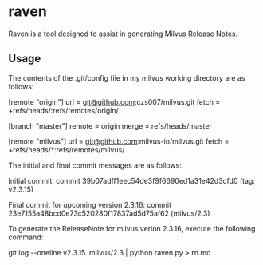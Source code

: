 # raven
Raven is a tool designed to assist in generating Milvus Release Notes.

## Usage

The contents of the .git/config file in my milvus working directory are as follows:


[remote "origin"]
        url = git@github.com:czs007/milvus.git
        fetch = +refs/heads/:refs/remotes/origin/

[branch "master"]
        remote = origin
        merge = refs/heads/master

[remote "milvus"]
        url = git@github.com:milvus-io/milvus.git
        fetch = +refs/heads/*:refs/remotes/milvus/



The initial and final commit messages are as follows:

Initial commit: commit 39b07adff1eec54de3f9f6690ed1a31e42d3cfd0 (tag: v2.3.15)

Final commit for upcoming version 2.3.16: commit 23e7155a48bcd0e73c520280f17837ad5d75af62 (milvus/2.3)

To generate the ReleaseNote for milvus verion 2.3.16, execute the following command:

git log --oneline v2.3.15..milvus/2.3 | python raven.py > rn.md
